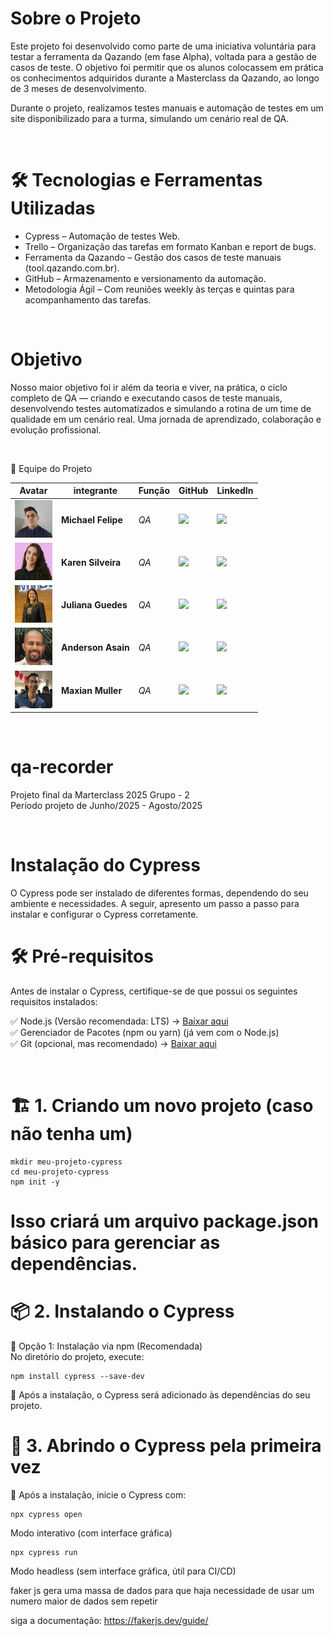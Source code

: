 # Sobre o Projeto

Este projeto foi desenvolvido como parte de uma iniciativa voluntária para testar a ferramenta da Qazando (em fase Alpha), voltada para a gestão de casos de teste. O objetivo foi permitir que os alunos colocassem em prática os conhecimentos adquiridos durante a Masterclass da Qazando, ao longo de 3 meses de desenvolvimento.

Durante o projeto, realizamos testes manuais e automação de testes em um site disponibilizado para a turma, simulando um cenário real de QA.

<br>

# 🛠 Tecnologias e Ferramentas Utilizadas

* Cypress – Automação de testes Web.
* Trello – Organização das tarefas em formato Kanban e report de bugs.
* Ferramenta da Qazando – Gestão dos casos de teste manuais (tool.qazando.com.br).
* GitHub – Armazenamento e versionamento da automação.
* Metodologia Ágil – Com reuniões weekly às terças e quintas para acompanhamento das tarefas.

 <br>

# Objetivo
Nosso maior objetivo foi ir além da teoria e viver, na prática, o ciclo completo de QA — criando e executando casos de teste manuais, desenvolvendo testes automatizados e simulando a rotina de um time de qualidade em um cenário real. Uma jornada de aprendizado, colaboração e evolução profissional.

<br>

👥 Equipe do Projeto

| Avatar            							| integrante         | Função           		| GitHub                                                      | LinkedIn                                              |
| -------------------------------------------- | ---------------- | ---------------- | -------------------------------------------------------------- | ----------------------------------------------------- |
| <img src = "document/Michael.jpeg" width="60" >|__Michael Felipe__| *QA* | [![](https://bit.ly/3f9Xo0P)](https://github.com/Michaelfss/Michaelfss) | [![](https://bit.ly/2P1ZogM)](https://www.linkedin.com/in/michael-felipe-573b64167) |
| <img src = "document/Karen.jpeg" width="60" >|__Karen Silveira__| *QA* | [![](https://bit.ly/3f9Xo0P)](https://github.com/karennsilveiraa)      | [![](https://bit.ly/2P1ZogM)](https://www.linkedin.com/in/karensilveiradacunha/) |
| <img src = "document/Juliana.jpeg" width="60" >|__Juliana Guedes__| *QA* | [![](https://bit.ly/3f9Xo0P)](https://github.com/julianaguedes) | [![](https://bit.ly/2P1ZogM)](https://www.linkedin.com/in/julianagueds/) |
| <img src = "document/Anderson.jpeg" width="60" >|__Anderson Asain__| *QA* | [![](https://bit.ly/3f9Xo0P)]() | [![](https://bit.ly/2P1ZogM)](https://www.linkedin.com/in/anderson-araujo-9b0207236/) |
| <img src = "document/Maxian.jpeg" width="60" >|__Maxian Muller__| *QA* | [![](https://bit.ly/3f9Xo0P)](https://github.com/Maxianrodrigues) | [![](https://bit.ly/2P1ZogM)](https://www.linkedin.com/in/maxian-muller-14a30437/) |



<br>

# qa-recorder
Projeto final da Marterclass 2025 Grupo - 2 <br>
Período projeto de Junho/2025 - Agosto/2025

<br>

# Instalação do Cypress
O Cypress pode ser instalado de diferentes formas, dependendo do seu ambiente e necessidades. A seguir, apresento um passo a passo para instalar e configurar o Cypress corretamente.

# 🛠️ Pré-requisitos
Antes de instalar o Cypress, certifique-se de que possui os seguintes requisitos instalados:

✅ Node.js (Versão recomendada: LTS) → [Baixar aqui](https://nodejs.org/pt/download) <br>
✅ Gerenciador de Pacotes (npm ou yarn) (já vem com o Node.js) <br>
✅ Git (opcional, mas recomendado) → [Baixar aqui](https://git-scm.com/downloads) <br>

  <br>

# 🏗️ 1. Criando um novo projeto (caso não tenha um)


  ```
  mkdir meu-projeto-cypress
  cd meu-projeto-cypress
  npm init -y
  ```
# Isso criará um arquivo package.json básico para gerenciar as dependências.

# 📦 2. Instalando o Cypress
🔹 Opção 1: Instalação via npm (Recomendada) <br>
    No diretório do projeto, execute: <br>
  ```
  npm install cypress --save-dev
  ```
🔹 Após a instalação, o Cypress será adicionado às dependências do seu projeto. <br>

# 🚀 3. Abrindo o Cypress pela primeira vez <br>
🔹 Após a instalação, inicie o Cypress com: <br>
```
npx cypress open
```
Modo interativo (com interface gráfica)

```
npx cypress run
```
Modo headless (sem interface gráfica, útil para CI/CD)

faker js gera uma massa de dados para que haja necessidade de usar um numero maior de dados sem repetir 

siga a documentação: https://fakerjs.dev/guide/
